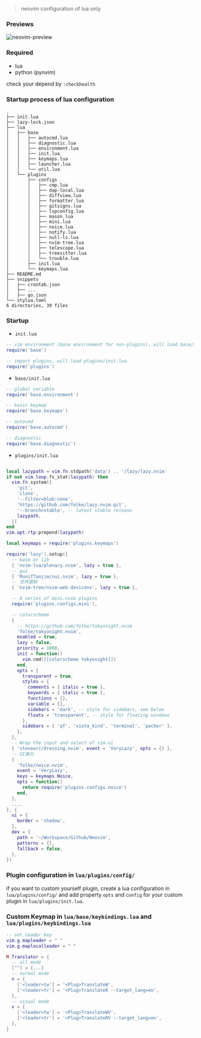 > neovim configuration of lua only

### Previews

![neovim-preview](https://i.imgur.com/fY6sbBh.png)

### Required

- lua
- python (pynvim)

check your depend by `:checkhealth`

### Startup process of lua configuration

```
.
├── init.lua
├── lazy-lock.json
├── lua
│   ├── base
│   │   ├── autocmd.lua
│   │   ├── diagnostic.lua
│   │   ├── environment.lua
│   │   ├── init.lua
│   │   ├── keymaps.lua
│   │   ├── launcher.lua
│   │   └── util.lua
│   └── plugins
│       ├── configs
│       │   ├── cmp.lua
│       │   ├── dap-local.lua
│       │   ├── diffview.lua
│       │   ├── formatter.lua
│       │   ├── gitsigns.lua
│       │   ├── lspconfig.lua
│       │   ├── mason.lua
│       │   ├── mini.lua
│       │   ├── noice.lua
│       │   ├── notify.lua
│       │   ├── null-ls.lua
│       │   ├── nvim-tree.lua
│       │   ├── telescope.lua
│       │   ├── treesitter.lua
│       │   └── trouble.lua
│       ├── init.lua
│       └── keymaps.lua
├── README.md
├── snippets
│   ├── crontab.json
│   ├── ...
│   ├── go.json
└── stylua.toml
6 directories, 39 files
```

### Startup

- `init.lua`

```lua
-- vim environment (base environment for non-plugins), will load base/init.lua
require('base')

-- import plugins, will load plugins/init.lua
require('plugins')
```

- `base/init.lua`

```lua
-- global variable
require('base.environment')

-- basic keymap
require('base.keymaps')

-- autocmd
require('base.autocmd')

-- diagnostic
require('base.diagnostic')
```

- `plugins/init.lua`

```lua

local lazypath = vim.fn.stdpath('data') .. '/lazy/lazy.nvim'
if not vim.loop.fs_stat(lazypath) then
  vim.fn.system({
    'git',
    'clone',
    '--filter=blob:none',
    'https://github.com/folke/lazy.nvim.git',
    '--branch=stable', -- latest stable release
    lazypath,
  })
end
vim.opt.rtp:prepend(lazypath)

local keymaps = require('plugins.keymaps')

require('lazy').setup({
  -- base or lib
  { 'nvim-lua/plenary.nvim', lazy = true },
  -- gui
  { 'MunifTanjim/nui.nvim', lazy = true },
  -- 文件图标
  { 'nvim-tree/nvim-web-devicons', lazy = true },

  -- A series of mini.nvim plugins
  require('plugins.configs.mini'),

  -- colorscheme
  {
    -- https://github.com/folke/tokyonight.nvim
    'folke/tokyonight.nvim',
    enabled = true,
    lazy = false,
    priority = 1000,
    init = function()
      vim.cmd([[colorscheme tokyonight]])
    end,
    opts = {
      transparent = true,
      styles = {
        comments = { italic = true },
        keywords = { italic = true },
        functions = {},
        variable = {},
        sidebars = 'dark', -- style for sidebars, see below
        floats = 'transparent', -- style for floating windows
      },
      sidebars = { 'qf', 'vista_kind', 'terminal', 'packer' },
    },
  },
  -- Wrap the input and select of vim.ui
  { 'stevearc/dressing.nvim', event = 'VeryLazy', opts = {} },
  -- UI美化
  {
    'folke/noice.nvim',
    event = 'VeryLazy',
    keys = keymaps.Noice,
    opts = function()
      return require('plugins.configs.noice')
    end,
  },
  ....
}, {
  ui = {
    border = 'shadow',
  },
  dev = {
    path = '~/Workspace/Github/Neovim',
    patterns = {},
    fallback = false,
  },
})
```

### Plugin configuration in `lua/plugins/config/`

if you want to custom yourself plugin, create a lua configuration in `lua/plugins/config/` and add property `opts` and `config` for your custom plugin in `lua/plugins/init.lua`.

### Custom Keymap in `lua/base/keybindings.lua` and `lua/plugins/keybindings.lua`

```lua
-- set leader key
vim.g.mapleader = " "
vim.g.maplocalleader = " "

M.Translator = {
  -- all mode
  [""] = {...}
  -- normal mode
  n = {
    ['<leader>tw'] = '<Plug>TranslateW',
    ['<leader>tr'] = '<Plug>TranslateR --target_lang=en',
  },
  -- visual mode
  v = {
    ['<leader>tw'] = '<Plug>TranslateWV',
    ['<leader>tr'] = '<Plug>TranslateRV --target_lang=en',
  },
}
```
